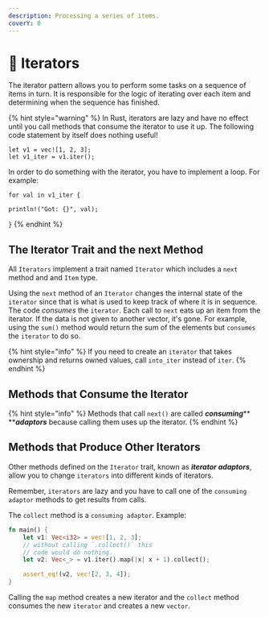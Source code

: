 ```yaml
---
description: Processing a series of items.
coverY: 0
---
```


# 📡 Iterators

The iterator pattern allows you to perform some tasks on a sequence of items in turn. It is responsible for the logic of iterating over each item and determining when the sequence has finished.

{% hint style="warning" %}
In Rust, iterators are lazy and have no effect until you call methods that consume the iterator to use it up. The following code statement by itself does nothing useful!

`let v1 = vec![1, 2, 3];`\
`let v1_iter = v1.iter();`

In order to do something with the iterator, you have to implement a loop. For example:

`for val in v1_iter {`

&#x20;         `println!("Got: {}", val);`&#x20;

`}`
{% endhint %}

## The **Iterator** Trait and the **next** Method

All `Iterators` implement a trait named `Iterator` which includes a `next` method and and `Item` type.

Using the `next` method of an `Iterator` changes the internal state of the `iterator` since that is what is used to keep track of where it is in sequence. The code _consumes_ the `iterator`. Each call to `next` eats up an item from the iterator. If the data is not given to another vector, it's gone. For example, using the `sum()` method would return the sum of the elements but `consumes` the `iterator` to do so.&#x20;

{% hint style="info" %}
If you need to create an `iterator` that takes ownership and returns owned values, call `into_iter` instead of `iter`.
{% endhint %}

## Methods that Consume the Iterator

{% hint style="info" %}
Methods that call `next()` are called _**consuming**_**  **_**adaptors**_ because calling them uses up the iterator.
{% endhint %}

## Methods that Produce Other Iterators

Other methods defined on the `Iterator` trait, known as _**iterator adaptors**_, allow you to change `iterators` into different kinds of iterators.&#x20;

Remember, `iterators` are lazy and you have to call one of the `consuming adaptor` methods to get results from calls.

The `collect` method is a `consuming adaptor`. Example:

```rust
fn main() {
    let v1: Vec<i32> = vec![1, 2, 3];
    // without calling `.collect()` this 
    // code would do nothing.
    let v2: Vec<_> = v1.iter().map(|x| x + 1).collect();

    assert_eq!(v2, vec![2, 3, 4]);
}
```

Calling the `map` method creates a new iterator and the `collect` method consumes the new `iterator` and creates a new `vector`.
